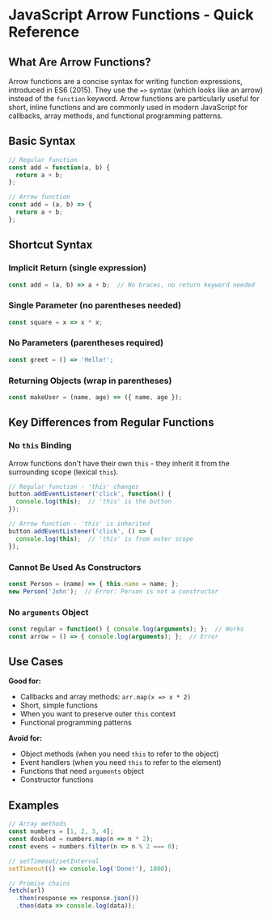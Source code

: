 # JavaScript Arrow Functions - Quick Reference

## What Are Arrow Functions?

Arrow functions are a concise syntax for writing function expressions, introduced in ES6 (2015). They use the `=>` syntax (which looks like an arrow) instead of the `function` keyword. Arrow functions are particularly useful for short, inline functions and are commonly used in modern JavaScript for callbacks, array methods, and functional programming patterns.

## Basic Syntax

```javascript
// Regular function
const add = function(a, b) {
  return a + b;
};

// Arrow function
const add = (a, b) => {
  return a + b;
};
```

## Shortcut Syntax

### Implicit Return (single expression)
```javascript
const add = (a, b) => a + b;  // No braces, no return keyword needed
```

### Single Parameter (no parentheses needed)
```javascript
const square = x => x * x;
```

### No Parameters (parentheses required)
```javascript
const greet = () => 'Hello!';
```

### Returning Objects (wrap in parentheses)
```javascript
const makeUser = (name, age) => ({ name, age });
```

## Key Differences from Regular Functions

### No `this` Binding
Arrow functions don't have their own `this` - they inherit it from the surrounding scope (lexical `this`).

```javascript
// Regular function - 'this' changes
button.addEventListener('click', function() {
  console.log(this);  // 'this' is the button
});

// Arrow function - 'this' is inherited
button.addEventListener('click', () => {
  console.log(this);  // 'this' is from outer scope
});
```

### Cannot Be Used As Constructors
```javascript
const Person = (name) => { this.name = name; };
new Person('John');  // Error: Person is not a constructor
```

### No `arguments` Object
```javascript
const regular = function() { console.log(arguments); };  // Works
const arrow = () => { console.log(arguments); };  // Error
```

## Use Cases

**Good for:**
- Callbacks and array methods: `arr.map(x => x * 2)`
- Short, simple functions
- When you want to preserve outer `this` context
- Functional programming patterns

**Avoid for:**
- Object methods (when you need `this` to refer to the object)
- Event handlers (when you need `this` to refer to the element)
- Functions that need `arguments` object
- Constructor functions

## Examples

```javascript
// Array methods
const numbers = [1, 2, 3, 4];
const doubled = numbers.map(n => n * 2);
const evens = numbers.filter(n => n % 2 === 0);

// setTimeout/setInterval
setTimeout(() => console.log('Done!'), 1000);

// Promise chains
fetch(url)
  .then(response => response.json())
  .then(data => console.log(data));
```
